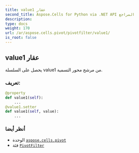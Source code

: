 ```yaml
---
title: value1 عقار
second_title: Aspose.Cells for Python via .NET API المراجع
description:
type: docs
weight: 170
url: /ar/aspose.cells.pivot/pivotfilter/value1/
is_root: false
---
```

##  value1 عقار

يحصل على السلسلة value1 من مرشح محور التسمية.
###  تعريف:
```python
@property
def value1(self):
    ...
@value1.setter
def value1(self, value):
    ...
```

###  أنظر أيضا
* الوحدة [`aspose.cells.pivot`](../../)
* فئة [`PivotFilter`](/cells/python-net/ar/aspose.cells.pivot/pivotfilter)
